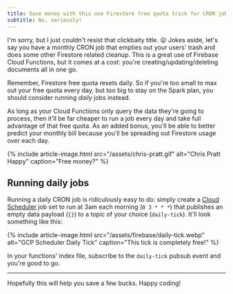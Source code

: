 ```yaml
---
title: Save money with this one Firestore free quota trick for CRON jobs
subtitle: No, seriously!
---
```


I'm sorry, but I just couldn't resist that clickbaity title. 😛 Jokes aside, let's say you have a
monthly CRON job that empties out your users' trash and does some other Firestore related cleanup.
This is a great use of Firebase Cloud Functions, but it comes at a cost: you're
creating/updating/deleting documents all in one go.

Remember, Firestore free quota resets daily. So if you're too small to max out your free quota every
day, but too big to stay on the Spark plan, you should consider running *daily* jobs instead.

As long as your Cloud Functions only query the data they're going to process, then it'll be far
cheaper to run a job every day and take full advantage of that free quota. As an added bonus, you'll
be able to better predict your monthly bill because you'll be spreading out Firestore usage over
each day.

{% include article-image.html src="/assets/chris-pratt.gif" alt="Chris Pratt Happy" caption="Free money?" %}

## Running daily jobs

Running a daily CRON job is ridiculously easy to do: simply create a
[Cloud Scheduler](https://cloud.google.com/scheduler/) job set to run at 3am each morning
(`0 3 * * *`) that publishes an empty data payload (`{}`) to a topic of your choice (`daily-tick`).
It'll look something like this:

{% include article-image.html src="/assets/firebase/daily-tick.webp" alt="GCP Scheduler Daily Tick" caption="This tick is completely free!" %}

In your functions' index file, subscribe to the `daily-tick` pubsub event and you're good to go.

<hr/>

Hopefully this will help you save a few bucks. Happy coding!

